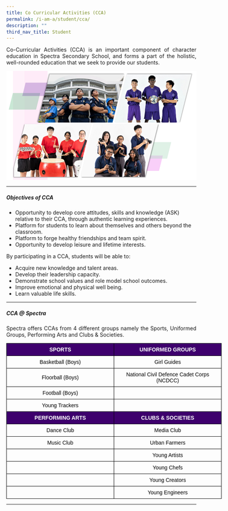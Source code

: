 ```yaml
---
title: Co Curricular Activities (CCA)
permalink: /i-am-a/student/cca/
description: ""
third_nav_title: Student
---
```

<p align="justify">Co-Curricular Activities (CCA) is an important component of character education in Spectra Secondary School, and forms a part of the holistic, well-rounded education that we seek to provide our students.</p>	

![](/images/cca%202023%2013%20oct.png)

***

##### **Objectives of CCA**

* Opportunity to develop core attitudes, skills and knowledge (ASK) relative to their CCA, through authentic learning experiences.
* Platform for students to learn about themselves and others beyond the classroom.
* Platform to forge healthy friendships and team spirit.
* Opportunity to develop leisure and lifetime interests.

By participating in a CCA, students will be able to:
* Acquire new knowledge and talent areas.
* Develop their leadership capacity.
* Demonstrate school values and role model school outcomes.
* Improve emotional and physical well being.
* Learn valuable life skills.

***

##### **CCA @ Spectra**

<p align="justify">Spectra offers CCAs from 4 different groups namely the Sports, Uniformed Groups, Performing Arts and Clubs &amp; Societies.</p>
	
<style type="text/css">
.tg  {border-collapse:collapse;border-spacing:0;}
.tg td{border-color:black;border-style:solid;border-width:1px;font-family:Arial, sans-serif;font-size:14px;
  overflow:hidden;padding:8px 5px;word-break:normal;}
.tg th{border-color:black;border-style:solid;border-width:1px;font-family:Arial, sans-serif;font-size:14px;
  font-weight:normal;overflow:hidden;padding:8px 5px;word-break:normal;}
.tg .tg-y7gx{background-color:#3e006d;color:#ffffff;font-family:Arial, Helvetica, sans-serif !important;font-size:14px;
  font-weight:bold;text-align:center;vertical-align:middle}
.tg .tg-ohuv{color:#000000;font-family:Arial, Helvetica, sans-serif !important;font-size:14px;text-align:center;
  vertical-align:middle}
</style>
<table style="undefined;table-layout: fixed; width: 600px" class="tg">
<colgroup>
<col style="width: 285px">
<col style="width: 285px">
</colgroup>
<thead>
  <tr>
    <th class="tg-y7gx">SPORTS</th>
    <th class="tg-y7gx">UNIFORMED GROUPS</th>
  </tr>
</thead>
<tbody>
  <tr>
    <td class="tg-ohuv">Basketball (Boys)</td>
    <td class="tg-ohuv">Girl Guides</td>
  </tr>
  <tr>
    <td class="tg-ohuv">Floorball (Boys)</td>
    <td class="tg-ohuv">National Civil Defence Cadet Corps (NCDCC)</td>
  </tr>
  <tr>
    <td class="tg-ohuv">Football (Boys)</td>
    <td class="tg-ohuv"></td>
  </tr>
  <tr>
    <td class="tg-ohuv">Young Trackers</td>
    <td class="tg-ohuv"></td>
  </tr>
  <tr>
    <td class="tg-y7gx">PERFORMING ARTS</td>
    <td class="tg-y7gx">CLUBS &amp; SOCIETIES</td>
  </tr>
  <tr>
    <td class="tg-ohuv">Dance Club</td>
    <td class="tg-ohuv">Media Club</td>
  </tr>
  <tr>
    <td class="tg-ohuv">Music Club</td>
    <td class="tg-ohuv">Urban Farmers</td>
  </tr>
  <tr>
    <td class="tg-ohuv"></td>
    <td class="tg-ohuv">Young Artists</td>
  </tr>
  <tr>
    <td class="tg-ohuv"></td>
    <td class="tg-ohuv">Young Chefs</td>
  </tr>
  <tr>
    <td class="tg-ohuv"></td>
    <td class="tg-ohuv">Young Creators</td>
  </tr>
  <tr>
    <td class="tg-ohuv"></td>
    <td class="tg-ohuv">Young Engineers</td>
  </tr>
</tbody>
</table>

***
